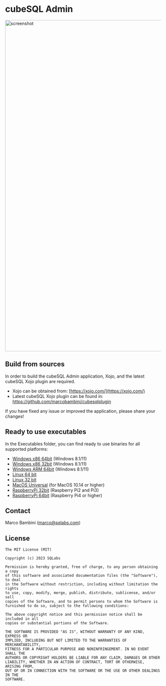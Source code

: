 # cubeSQL Admin

<img width="1072" alt="screenshot" src="https://user-images.githubusercontent.com/11838145/44573836-066d0900-a788-11e8-9322-60c326a8e9ab.png">

## Build from sources
In order to build the cubeSQL Admin application, Xojo, and the latest cubeSQL Xojo plugin are required.
* Xojo can be obtained from: [https://xojo.com/](https://xojo.com/)
* Latest cubeSQL Xojo plugin can be found in: https://github.com/marcobambini/cubesqlplugin

If you have fixed any issue or improved the application, please share your changes!

## Ready to use executables
In the Executables folder, you can find ready to use binaries for all supported platforms:
* [Windows x86 64bit](https://github.com/cubesql/cubeSQLAdmin/blob/master/Executables/Windows_x86_64bit.zip) (Windows 8.1/11)
* [Windows x86 32bit](https://github.com/cubesql/cubeSQLAdmin/blob/master/Executables/Windows_x86_32bit.zip) (Windows 8.1/11)
* [Windows ARM 64bit](https://github.com/cubesql/cubeSQLAdmin/blob/master/Executables/Windows_ARM_64bit.zip) (Windows 8.1/11)
* [Linux 64 bit](https://github.com/cubesql/cubeSQLAdmin/blob/master/Executables/Linux_x86_64bit.zip)
* [Linux 32 bit](https://github.com/cubesql/cubeSQLAdmin/blob/master/Executables/Linux_x86_32bit.zip)
* [MacOS Universal](https://github.com/cubesql/cubeSQLAdmin/blob/master/Executables/macOS_Universal.zip) (for MacOS 10.14 or higher)
* [RaspberryPi 32bit](https://github.com/cubesql/cubeSQLAdmin/blob/master/Executables/RaspberryPi_32bit.zip) (Raspberry Pi2 and Pi3)
* [RaspberryPi 64bit](https://github.com/cubesql/cubeSQLAdmin/blob/master/Executables/RaspberryPi_64bit.zip) (Raspberry Pi4 or higher)

## Contact
Marco Bambini (marco@sqlabs.com)

## License
```
The MIT License (MIT)

Copyright (c) 2023 SQLabs

Permission is hereby granted, free of charge, to any person obtaining a copy
of this software and associated documentation files (the "Software"), to deal
in the Software without restriction, including without limitation the rights
to use, copy, modify, merge, publish, distribute, sublicense, and/or sell
copies of the Software, and to permit persons to whom the Software is
furnished to do so, subject to the following conditions:

The above copyright notice and this permission notice shall be included in all
copies or substantial portions of the Software.

THE SOFTWARE IS PROVIDED "AS IS", WITHOUT WARRANTY OF ANY KIND, EXPRESS OR
IMPLIED, INCLUDING BUT NOT LIMITED TO THE WARRANTIES OF MERCHANTABILITY,
FITNESS FOR A PARTICULAR PURPOSE AND NONINFRINGEMENT. IN NO EVENT SHALL THE
AUTHORS OR COPYRIGHT HOLDERS BE LIABLE FOR ANY CLAIM, DAMAGES OR OTHER
LIABILITY, WHETHER IN AN ACTION OF CONTRACT, TORT OR OTHERWISE, ARISING FROM,
OUT OF OR IN CONNECTION WITH THE SOFTWARE OR THE USE OR OTHER DEALINGS IN THE
SOFTWARE.
```

